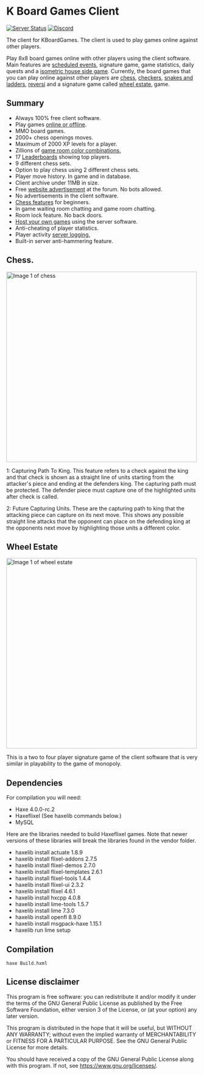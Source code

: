 # K Board Games Client
[![Server Status](https://img.shields.io/pingpong/status/sp_7241145592d44ae2bd4c2a9c4558a0ef?label=kboardgames.com&style=for-the-badge)](https://kboardgames.com)
[![Discord](https://img.shields.io/discord/878790325261434923?color=%236b7ff5&label=Discord&style=for-the-badge)](https://discord.gg/7gF8t3yNDU)

The client for KBoardGames. The client is used to play games online against other players.

<p>Play 8x8 board games online with other players using the client software. Main features are <a href="https://kboardgames.com/forum/events">scheduled events</a>, signature game, game statistics, daily quests and a <a href="https://kboardgames.com/forum/viewtopic.php?f=4&t=3">isometric house side game</a>. Currently, the board games that you can play online against other players are <a href="/forum/viewtopic.php?f=10&amp;t=15">chess</a>, <a href="/forum/viewtopic.php?f=10&amp;t=14">checkers</a>, <a href="/forum/viewtopic.php?f=10&amp;t=17">snakes and ladders</a>, <a href="/forum/viewtopic.php?f=10&amp;t=16">reversi</a> and a signature game called <a href="/forum/viewtopic.php?f=10&amp;t=18">wheel estate</a>, game.</p>

## Summary
* Always 100% free client software.
* Play games <a href="https://kboardgames.com/forum/viewtopic.php?f=4&t=34">online or offline</a>.
* MMO board games.
* 2000+ chess openings moves.
* Maximum of 2000 XP levels for a player.
* Zillions of <a href="https://kboardgames.com/forum/viewtopic.php?f=4&t=37">game room color combinations.</a>
* 17 <a href="https://kboardgames.com/forum/leaderboards">Leaderboards</a> showing top players.
* 9 different chess sets.
* Option to play chess using 2 different chess sets.
* Player move history. In game and in database.
* Client archive under 11MB in size.
* Free <a href="https://kboardgames.com/forum/viewforum.php?f=7">website advertisement</a> at the forum. No bots allowed.
* No advertisements in the client software.
* <a href="https://kboardgames.com/forum/viewtopic.php?f=4&t=29">Chess features</a> for beginners.
* In game waiting room chatting and game room chatting.
* Room lock feature. No back doors.
* <a href="https://kboardgames.com/forum/viewtopic.php?f=8&t=26">Host your own games</a> using the server software.
* Anti-cheating of player statistics.
* Player activity <a href="https://kboardgames.com/forum/viewtopic.php?f=4&t=33">server logging.</a>
* Built-in server anti-hammering feature.

## Chess.
<img src="https://kboardgames.com/images/game2_chess.jpg?" alt="Image 1 of chess" width="500"/>

1: Capturing Path To King. This feature refers to a check against the king and that check is shown as a straight line of units starting from the attacker's piece and ending at the defenders king. The capturing path must be protected. The defender piece must capture one of the highlighted units after check is called.

2: Future Capturing Units. These are the capturing path to king that the attacking piece can capture on its next move. This shows any possible straight line attacks that the opponent can place on the defending king at the opponents next move by highlighting those units a different color.

## Wheel Estate
<img src="https://kboardgames.com/images/signatureGame.jpg?" alt="Image 1 of wheel estate" width="500"/>

This is a two to four player signature game of the client software that is very similar in playability to the game of monopoly.

## Dependencies
For compilation you will need:

* Haxe 4.0.0-rc.2
* Haxeflixel (See haxelib commands below.)
* MySQL

Here are the libraries needed to build Haxeflixel games. Note that newer versions of these libraries will break the libraries found in the vendor folder.

* haxelib install actuate 1.8.9
* haxelib install flixel-addons 2.7.5
* haxelib install flixel-demos 2.7.0
* haxelib install flixel-templates 2.6.1
* haxelib install flixel-tools 1.4.4
* haxelib install flixel-ui 2.3.2
* haxelib install flixel 4.6.1
* haxelib install hxcpp 4.0.8
* haxelib install lime-tools 1.5.7
* haxelib install lime 7.3.0
* haxelib install openfl 8.9.0
* haxelib install msgpack-haxe 1.15.1
* haxelib run lime setup

## Compilation
```
haxe Build.hxml
```

## License disclaimer

This program is free software: you can redistribute it and/or modify it under the terms of the GNU General Public License as published by the Free Software Foundation, either version 3 of the License, or (at your option) any later version.

This program is distributed in the hope that it will be useful, but WITHOUT ANY WARRANTY; without even the implied warranty of MERCHANTABILITY or FITNESS FOR A PARTICULAR PURPOSE. See the GNU General Public License for more details.

You should have received a copy of the GNU General Public License along with this program. If not, see https://www.gnu.org/licenses/.
